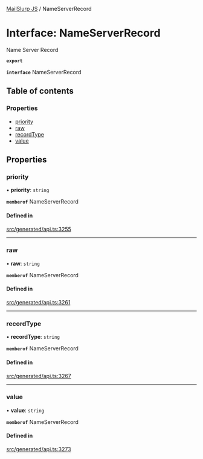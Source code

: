 [MailSlurp JS](../README.md) / NameServerRecord

# Interface: NameServerRecord

Name Server Record

**`export`**

**`interface`** NameServerRecord

## Table of contents

### Properties

- [priority](NameServerRecord.md#priority)
- [raw](NameServerRecord.md#raw)
- [recordType](NameServerRecord.md#recordtype)
- [value](NameServerRecord.md#value)

## Properties

### priority

• **priority**: `string`

**`memberof`** NameServerRecord

#### Defined in

[src/generated/api.ts:3255](https://github.com/mailslurp/mailslurp-client/blob/75eefbf/src/generated/api.ts#L3255)

___

### raw

• **raw**: `string`

**`memberof`** NameServerRecord

#### Defined in

[src/generated/api.ts:3261](https://github.com/mailslurp/mailslurp-client/blob/75eefbf/src/generated/api.ts#L3261)

___

### recordType

• **recordType**: `string`

**`memberof`** NameServerRecord

#### Defined in

[src/generated/api.ts:3267](https://github.com/mailslurp/mailslurp-client/blob/75eefbf/src/generated/api.ts#L3267)

___

### value

• **value**: `string`

**`memberof`** NameServerRecord

#### Defined in

[src/generated/api.ts:3273](https://github.com/mailslurp/mailslurp-client/blob/75eefbf/src/generated/api.ts#L3273)
